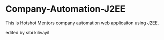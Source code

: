 Company-Automation-J2EE
=======================

This is Hotshot Mentors company automation web applicaiton using J2EE.

edited by sibi kilivayil

